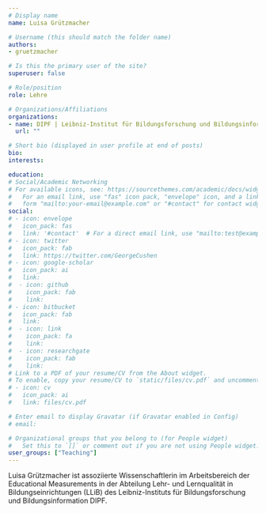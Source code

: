 ```yaml
---
# Display name
name: Luisa Grützmacher

# Username (this should match the folder name)
authors:
- gruetzmacher

# Is this the primary user of the site?
superuser: false

# Role/position
role: Lehre

# Organizations/Affiliations
organizations:
- name: DIPF | Leibniz-Institut für Bildungsforschung und Bildungsinformation
  url: ""

# Short bio (displayed in user profile at end of posts)
bio:
interests:

education:
# Social/Academic Networking
# For available icons, see: https://sourcethemes.com/academic/docs/widgets/#icons
#   For an email link, use "fas" icon pack, "envelope" icon, and a link in the
#   form "mailto:your-email@example.com" or "#contact" for contact widget.
social:
# - icon: envelope
#   icon_pack: fas
#   link: '#contact'  # For a direct email link, use "mailto:test@example.org".
# - icon: twitter
#   icon_pack: fab
#   link: https://twitter.com/GeorgeCushen
# - icon: google-scholar
#   icon_pack: ai
#   link:
#  - icon: github
#    icon_pack: fab
#    link:
# - icon: bitbucket
#   icon_pack: fab
#   link:
#  - icon: link
#    icon_pack: fa
#    link:
#  - icon: researchgate
#    icon_pack: fab
#    link:
# Link to a PDF of your resume/CV from the About widget.
# To enable, copy your resume/CV to `static/files/cv.pdf` and uncomment the lines below.
# - icon: cv
#   icon_pack: ai
#   link: files/cv.pdf

# Enter email to display Gravatar (if Gravatar enabled in Config)
# email:

# Organizational groups that you belong to (for People widget)
#   Set this to `[]` or comment out if you are not using People widget.
user_groups: ["Teaching"]
---
```


Luisa Grützmacher ist assoziierte Wissenschaftlerin im Arbeitsbereich der Educational Measurements in der Abteilung Lehr- und Lernqualität in Bildungseinrichtungen (LLiB) des Leibniz-Instituts für Bildungsforschung und Bildungsinformation DIPF. 
